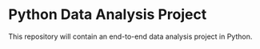 ﻿# Python Data Analysis Project

This repository will contain an end-to-end data analysis project in Python.
